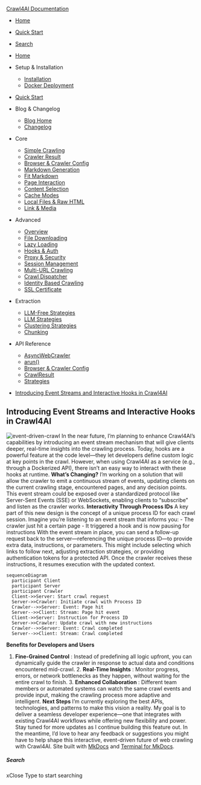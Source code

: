 [Crawl4AI Documentation](https://docs.crawl4ai.com/blog/articles/dockerize_hooks/<https:/docs.crawl4ai.com/>)
  * [ Home ](https://docs.crawl4ai.com/blog/articles/dockerize_hooks/..>)
  * [ Quick Start ](https://docs.crawl4ai.com/blog/articles/core/quickstart/>)
  * [ Search ](https://docs.crawl4ai.com/blog/articles/dockerize_hooks/<#>)


  * [Home](https://docs.crawl4ai.com/blog/articles/dockerize_hooks/..>)
  * Setup & Installation
    * [Installation](https://docs.crawl4ai.com/blog/articles/core/installation/>)
    * [Docker Deployment](https://docs.crawl4ai.com/blog/articles/core/docker-deploymeny/>)
  * [Quick Start](https://docs.crawl4ai.com/blog/articles/core/quickstart/>)
  * Blog & Changelog
    * [Blog Home](https://docs.crawl4ai.com/blog/articles/dockerize_hooks/>)
    * [Changelog](https://docs.crawl4ai.com/blog/articles/dockerize_hooks/<https:/github.com/unclecode/crawl4ai/blob/main/CHANGELOG.md>)
  * Core
    * [Simple Crawling](https://docs.crawl4ai.com/blog/articles/core/simple-crawling/>)
    * [Crawler Result](https://docs.crawl4ai.com/blog/articles/core/crawler-result/>)
    * [Browser & Crawler Config](https://docs.crawl4ai.com/blog/articles/core/browser-crawler-config/>)
    * [Markdown Generation](https://docs.crawl4ai.com/blog/articles/core/markdown-generation/>)
    * [Fit Markdown](https://docs.crawl4ai.com/blog/articles/core/fit-markdown/>)
    * [Page Interaction](https://docs.crawl4ai.com/blog/articles/core/page-interaction/>)
    * [Content Selection](https://docs.crawl4ai.com/blog/articles/core/content-selection/>)
    * [Cache Modes](https://docs.crawl4ai.com/blog/articles/core/cache-modes/>)
    * [Local Files & Raw HTML](https://docs.crawl4ai.com/blog/articles/core/local-files/>)
    * [Link & Media](https://docs.crawl4ai.com/blog/articles/core/link-media/>)
  * Advanced
    * [Overview](https://docs.crawl4ai.com/blog/articles/advanced/advanced-features/>)
    * [File Downloading](https://docs.crawl4ai.com/blog/articles/advanced/file-downloading/>)
    * [Lazy Loading](https://docs.crawl4ai.com/blog/articles/advanced/lazy-loading/>)
    * [Hooks & Auth](https://docs.crawl4ai.com/blog/articles/advanced/hooks-auth/>)
    * [Proxy & Security](https://docs.crawl4ai.com/blog/articles/advanced/proxy-security/>)
    * [Session Management](https://docs.crawl4ai.com/blog/articles/advanced/session-management/>)
    * [Multi-URL Crawling](https://docs.crawl4ai.com/blog/articles/advanced/multi-url-crawling/>)
    * [Crawl Dispatcher](https://docs.crawl4ai.com/blog/articles/advanced/crawl-dispatcher/>)
    * [Identity Based Crawling](https://docs.crawl4ai.com/blog/articles/advanced/identity-based-crawling/>)
    * [SSL Certificate](https://docs.crawl4ai.com/blog/articles/advanced/ssl-certificate/>)
  * Extraction
    * [LLM-Free Strategies](https://docs.crawl4ai.com/blog/articles/extraction/no-llm-strategies/>)
    * [LLM Strategies](https://docs.crawl4ai.com/blog/articles/extraction/llm-strategies/>)
    * [Clustering Strategies](https://docs.crawl4ai.com/blog/articles/extraction/clustring-strategies/>)
    * [Chunking](https://docs.crawl4ai.com/blog/articles/extraction/chunking/>)
  * API Reference
    * [AsyncWebCrawler](https://docs.crawl4ai.com/blog/articles/api/async-webcrawler/>)
    * [arun()](https://docs.crawl4ai.com/blog/articles/api/arun/>)
    * [Browser & Crawler Config](https://docs.crawl4ai.com/blog/articles/api/parameters/>)
    * [CrawlResult](https://docs.crawl4ai.com/blog/articles/api/crawl-result/>)
    * [Strategies](https://docs.crawl4ai.com/blog/articles/api/strategies/>)


  * [Introducing Event Streams and Interactive Hooks in Crawl4AI](https://docs.crawl4ai.com/blog/articles/dockerize_hooks/<#introducing-event-streams-and-interactive-hooks-in-crawl4ai>)


## Introducing Event Streams and Interactive Hooks in Crawl4AI
![event-driven-crawl](https://res.cloudinary.com/kidocode/image/upload/t_400x400/v1734344008/15bb8bbb-83ac-43ac-962d-3feb3e0c3bbf_2_tjmr4n.webp)
In the near future, I’m planning to enhance Crawl4AI’s capabilities by introducing an event stream mechanism that will give clients deeper, real-time insights into the crawling process. Today, hooks are a powerful feature at the code level—they let developers define custom logic at key points in the crawl. However, when using Crawl4AI as a service (e.g., through a Dockerized API), there isn’t an easy way to interact with these hooks at runtime.
**What’s Changing?**
I’m working on a solution that will allow the crawler to emit a continuous stream of events, updating clients on the current crawling stage, encountered pages, and any decision points. This event stream could be exposed over a standardized protocol like Server-Sent Events (SSE) or WebSockets, enabling clients to “subscribe” and listen as the crawler works.
**Interactivity Through Process IDs**
A key part of this new design is the concept of a unique process ID for each crawl session. Imagine you’re listening to an event stream that informs you: - The crawler just hit a certain page - It triggered a hook and is now pausing for instructions 
With the event stream in place, you can send a follow-up request back to the server—referencing the unique process ID—to provide extra data, instructions, or parameters. This might include selecting which links to follow next, adjusting extraction strategies, or providing authentication tokens for a protected API. Once the crawler receives these instructions, it resumes execution with the updated context.
```
sequenceDiagram
  participant Client
  participant Server
  participant Crawler
  Client->>Server: Start crawl request
  Server->>Crawler: Initiate crawl with Process ID
  Crawler-->>Server: Event: Page hit
  Server-->>Client: Stream: Page hit event
  Client->>Server: Instruction for Process ID
  Server->>Crawler: Update crawl with new instructions
  Crawler-->>Server: Event: Crawl completed
  Server-->>Client: Stream: Crawl completed

```

**Benefits for Developers and Users**
1. **Fine-Grained Control** : Instead of predefining all logic upfront, you can dynamically guide the crawler in response to actual data and conditions encountered mid-crawl. 2. **Real-Time Insights** : Monitor progress, errors, or network bottlenecks as they happen, without waiting for the entire crawl to finish. 3. **Enhanced Collaboration** : Different team members or automated systems can watch the same crawl events and provide input, making the crawling process more adaptive and intelligent.
**Next Steps**
I’m currently exploring the best APIs, technologies, and patterns to make this vision a reality. My goal is to deliver a seamless developer experience—one that integrates with existing Crawl4AI workflows while offering new flexibility and power.
Stay tuned for more updates as I continue building this feature out. In the meantime, I’d love to hear any feedback or suggestions you might have to help shape this interactive, event-driven future of web crawling with Crawl4AI.
Site built with [MkDocs](https://docs.crawl4ai.com/blog/articles/dockerize_hooks/<http:/www.mkdocs.org>) and [Terminal for MkDocs](https://docs.crawl4ai.com/blog/articles/dockerize_hooks/<https:/github.com/ntno/mkdocs-terminal>). 
##### Search
xClose
Type to start searching
